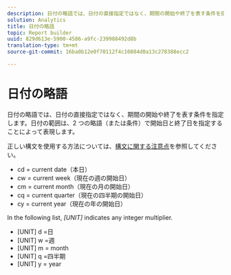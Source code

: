 ```yaml
---
description: 日付の略語では、日付の直接指定ではなく、期間の開始や終了を表す条件を指定します。日付の範囲は、2 つの略語（または条件）で開始日と終了日を指定することによって表現します。
solution: Analytics
title: 日付の略語
topic: Report builder
uuid: 829d613e-5900-4586-a9fc-239988492d8b
translation-type: tm+mt
source-git-commit: 16ba0b12e0f70112f4c10804d0a13c278388ecc2

---
```



# 日付の略語

日付の略語では、日付の直接指定ではなく、期間の開始や終了を表す条件を指定します。日付の範囲は、2 つの略語（または条件）で開始日と終了日を指定することによって表現します。

正しい構文を使用する方法については、[構文に関する注意点](/help/analyze/report-builder/data-requests/configuring-report-dates/c-customized-date-expressions/examples-of-date-ranges-using-customized-expressions.md#section_555D6563B2D94FA3BDD801DC0B8C289D)を参照してください。

*  cd = current date（本日）
*  cw = current week（現在の週の開始日）
*  cm = current month（現在の月の開始日）
*  cq = current quarter（現在の四半期の開始日）
*  cy = current year（現在の年の開始日）

In the following list, *[UNIT]* indicates any integer multiplier.

* [UNIT] d =日
* [UNIT] w =週
* [UNIT] m = month
* [UNIT] q =四半期
* [UNIT] y = year
